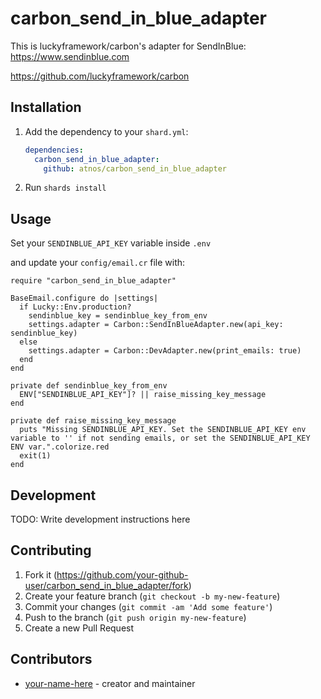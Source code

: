 # carbon_send_in_blue_adapter

This is luckyframework/carbon's adapter for SendInBlue: https://www.sendinblue.com

https://github.com/luckyframework/carbon

## Installation

1. Add the dependency to your `shard.yml`:

   ```yaml
   dependencies:
     carbon_send_in_blue_adapter:
       github: atnos/carbon_send_in_blue_adapter
   ```

2. Run `shards install`

## Usage

Set your `SENDINBLUE_API_KEY` variable inside `.env`

and update your `config/email.cr` file with:

```crystal
require "carbon_send_in_blue_adapter"

BaseEmail.configure do |settings|
  if Lucky::Env.production?
    sendinblue_key = sendinblue_key_from_env
    settings.adapter = Carbon::SendInBlueAdapter.new(api_key: sendinblue_key)
  else
    settings.adapter = Carbon::DevAdapter.new(print_emails: true)
  end
end

private def sendinblue_key_from_env
  ENV["SENDINBLUE_API_KEY"]? || raise_missing_key_message
end

private def raise_missing_key_message
  puts "Missing SENDINBLUE_API_KEY. Set the SENDINBLUE_API_KEY env variable to '' if not sending emails, or set the SENDINBLUE_API_KEY ENV var.".colorize.red
  exit(1)
end

```

## Development

TODO: Write development instructions here

## Contributing

1. Fork it (<https://github.com/your-github-user/carbon_send_in_blue_adapter/fork>)
2. Create your feature branch (`git checkout -b my-new-feature`)
3. Commit your changes (`git commit -am 'Add some feature'`)
4. Push to the branch (`git push origin my-new-feature`)
5. Create a new Pull Request

## Contributors

- [your-name-here](https://github.com/your-github-user) - creator and maintainer
